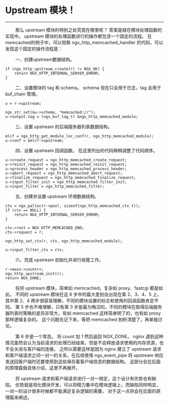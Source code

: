 # Upstream 模块！
***

&emsp;&emsp;
那么 upstream 模块的特别之处究竟在哪里呢？
答案是就在模块处理函数的实现中。
upstream 模块的处理函数进行的操作都包含一个固定的流程。
在memcached的例子中，可以观察 ngx_http_memcached_handler 的代码，可以发现这个固定的操作流程是：

&emsp;&emsp;
一、创建upstream数据结构。

    if (ngx_http_upstream_create(r) != NGX_OK) {
        return NGX_HTTP_INTERNAL_SERVER_ERROR;
    }

&emsp;&emsp;
二、设置模块的 tag 和 schema。
schema 现在只会用于日志，tag 会用于 buf_chain 管理。

    u = r->upstream;

    ngx_str_set(&u->schema, "memcached://");
    u->output.tag = (ngx_buf_tag_t) &ngx_http_memcached_module;

&emsp;&emsp;
三、设置 upstream 的后端服务器列表数据结构。

    mlcf = ngx_http_get_module_loc_conf(r, ngx_http_memcached_module);
    u->conf = &mlcf->upstream;

&emsp;&emsp;
四、设置 upstream 回调函数。
在这里列出的代码稍稍调整了代码顺序。

    u->create_request = ngx_http_memcached_create_request;
    u->reinit_request = ngx_http_memcached_reinit_request;
    u->process_header = ngx_http_memcached_process_header;
    u->abort_request = ngx_http_memcached_abort_request;
    u->finalize_request = ngx_http_memcached_finalize_request;
    u->input_filter_init = ngx_http_memcached_filter_init;
    u->input_filter = ngx_http_memcached_filter;

&emsp;&emsp;
五、创建并设置 upstream 环境数据结构。

    ctx = ngx_palloc(r->pool, sizeof(ngx_http_memcached_ctx_t));
    if (ctx == NULL) {
        return NGX_HTTP_INTERNAL_SERVER_ERROR;
    }

    ctx->rest = NGX_HTTP_MEMCACHED_END;
    ctx->request = r;

    ngx_http_set_ctx(r, ctx, ngx_http_memcached_module);

    u->input_filter_ctx = ctx;

&emsp;&emsp;
六、完成 upstream 初始化并进行收尾工作。

    r->main->count++;
    ngx_http_upstream_init(r);
    return NGX_DONE;

&emsp;&emsp;
任何 upstream 模块，简单如 memcached，复杂如 proxy、fastcgi 都是如此。
不同的 upstream 模块在这 6 步中的最大差别会出现在第 2、3、4、5 上。
其中第 2、4 两步很容易理解，不同的模块设置的标志和使用的回调函数肯定不同。
第 5 步也不难理解，只有第 3 步是最为晦涩的，不同的模块在取得后端服务器列表时策略的差异非常大，有如 memcached 这样简单明了的，也有如 proxy 那样逻辑复杂的。
这个问题先记下来，等把 memcached 剖析清楚了，再单独讨论。

&emsp;&emsp;
第 6 步是一个常态。
将 count 加 1 然后返回 NGX_DONE。
nginx 遇到这种情况虽然会认为当前请求的处理已经结束，但是不会释放请求使用的内存资源，也不会关闭与客户端的连接。
之所以需要这样是因为 nginx 建立了 upstream 请求和客户端请求之间一对一的关系，在后续使用 ngx_event_pipe 将 upstream 响应发送回客户端时还要使用到这些保存着客户端信息的数据结构。
这部分会在后面的原理篇做具体介绍，这里不再展开。

&emsp;&emsp;
将 upstream 请求和客户端请求进行一对一绑定，这个设计有优势也有缺陷。
优势就是简化模块开发，可以将精力集中在模块逻辑上，而缺陷同样明显，一对一的设计很多时候都不能满足复杂逻辑的需要。
对于这一点将会在后面的原理篇来阐述。